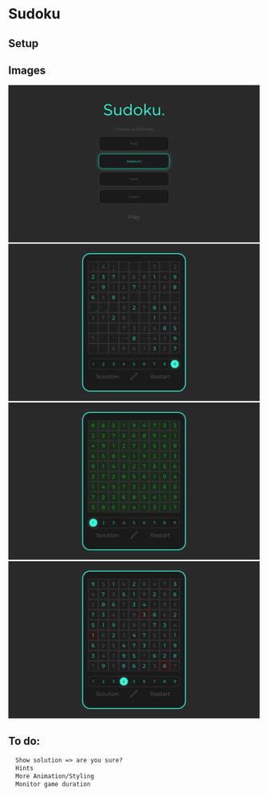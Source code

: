 # Sudoku

## Setup

## Images
  <img src="images/Sudoku Settings Page.png">
  <img src="images/Sudoku Mid-Game.png">
  <img src="images/Sudoku Success.png">
  <img src="images/Sudoku Failure.png">

## To do:
  ```
    Show solution => are you sure?
    Hints
    More Animation/Styling
    Monitor game duration
  ```
